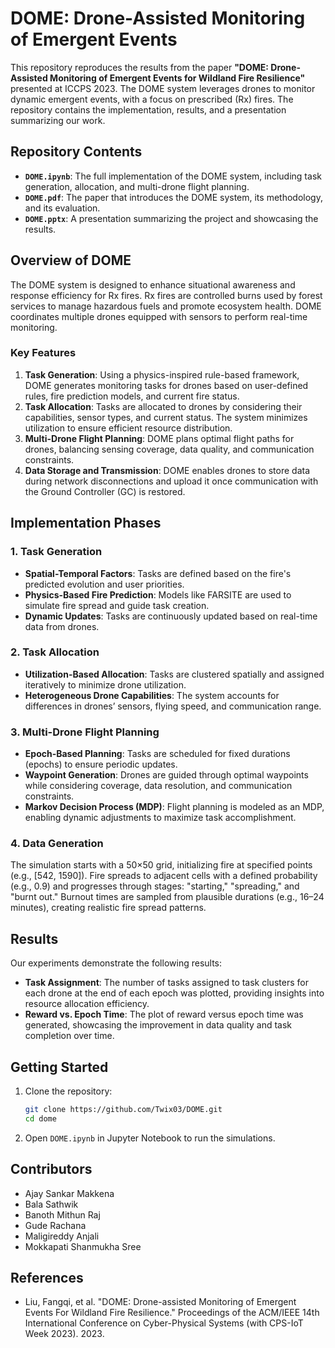 
# DOME: Drone-Assisted Monitoring of Emergent Events

This repository reproduces the results from the paper **"DOME: Drone-Assisted Monitoring of Emergent Events for Wildland Fire Resilience"** presented at ICCPS 2023. The DOME system leverages drones to monitor dynamic emergent events, with a focus on prescribed (Rx) fires. The repository contains the implementation, results, and a presentation summarizing our work.

## Repository Contents
- **`DOME.ipynb`**: The full implementation of the DOME system, including task generation, allocation, and multi-drone flight planning.
- **`DOME.pdf`**: The paper that introduces the DOME system, its methodology, and its evaluation.
- **`DOME.pptx`**: A presentation summarizing the project and showcasing the results.

## Overview of DOME
The DOME system is designed to enhance situational awareness and response efficiency for Rx fires. Rx fires are controlled burns used by forest services to manage hazardous fuels and promote ecosystem health. DOME coordinates multiple drones equipped with sensors to perform real-time monitoring.

### Key Features
1. **Task Generation**: Using a physics-inspired rule-based framework, DOME generates monitoring tasks for drones based on user-defined rules, fire prediction models, and current fire status.
2. **Task Allocation**: Tasks are allocated to drones by considering their capabilities, sensor types, and current status. The system minimizes utilization to ensure efficient resource distribution.
3. **Multi-Drone Flight Planning**: DOME plans optimal flight paths for drones, balancing sensing coverage, data quality, and communication constraints.
4. **Data Storage and Transmission**: DOME enables drones to store data during network disconnections and upload it once communication with the Ground Controller (GC) is restored.

## Implementation Phases
### 1. Task Generation
- **Spatial-Temporal Factors**: Tasks are defined based on the fire's predicted evolution and user priorities.
- **Physics-Based Fire Prediction**: Models like FARSITE are used to simulate fire spread and guide task creation.
- **Dynamic Updates**: Tasks are continuously updated based on real-time data from drones.

### 2. Task Allocation
- **Utilization-Based Allocation**: Tasks are clustered spatially and assigned iteratively to minimize drone utilization.
- **Heterogeneous Drone Capabilities**: The system accounts for differences in drones’ sensors, flying speed, and communication range.

### 3. Multi-Drone Flight Planning
- **Epoch-Based Planning**: Tasks are scheduled for fixed durations (epochs) to ensure periodic updates.
- **Waypoint Generation**: Drones are guided through optimal waypoints while considering coverage, data resolution, and communication constraints.
- **Markov Decision Process (MDP)**: Flight planning is modeled as an MDP, enabling dynamic adjustments to maximize task accomplishment.

### 4. Data Generation
The simulation starts with a 50×50 grid, initializing fire at specified points (e.g., [542, 1590]). Fire spreads to adjacent cells with a defined probability (e.g., 0.9) and progresses through stages: "starting," "spreading," and "burnt out." Burnout times are sampled from plausible durations (e.g., 16–24 minutes), creating realistic fire spread patterns.

## Results
Our experiments demonstrate the following results:
- **Task Assignment**: The number of tasks assigned to task clusters for each drone at the end of each epoch was plotted, providing insights into resource allocation efficiency.
- **Reward vs. Epoch Time**: The plot of reward versus epoch time was generated, showcasing the improvement in data quality and task completion over time.

## Getting Started
1. Clone the repository:
   ```bash
   git clone https://github.com/Twix03/DOME.git
   cd dome
   ```
2. Open `DOME.ipynb` in Jupyter Notebook to run the simulations.

## Contributors
- Ajay Sankar Makkena  
- Bala Sathwik  
- Banoth Mithun Raj  
- Gude Rachana  
- Maligireddy Anjali  
- Mokkapati Shanmukha Sree  

## References
- Liu, Fangqi, et al. "DOME: Drone-assisted Monitoring of Emergent Events For Wildland Fire Resilience." Proceedings of the ACM/IEEE 14th International Conference on Cyber-Physical Systems (with CPS-IoT Week 2023). 2023.

